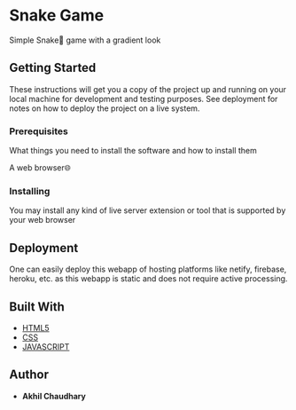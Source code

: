 # Snake Game

Simple Snake:snake: game with a gradient look 

## Getting Started

These instructions will get you a copy of the project up and running on your local machine for development and testing purposes. See deployment for notes on how to deploy the project on a live system.

### Prerequisites

What things you need to install the software and how to install them

A web browser:globe_with_meridians:

### Installing

You may install any kind of live server extension or tool that is supported by your web browser

## Deployment

One can easily deploy this webapp of hosting platforms like netify, firebase, heroku, etc. as this webapp is static and does not require active processing.

## Built With

* [HTML5](https://html.com/)
* [CSS](https://www.codecademy.com/learn/learn-css)
* [JAVASCRIPT](https://www.javascript.com/)

## Author

* **Akhil Chaudhary** 
